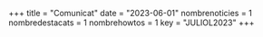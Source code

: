 +++
title             = "Comunicat"
date	 	  	  = "2023-06-01"
nombrenoticies    = 1
nombredestacats   = 1
nombrehowtos   = 1
key 		  	  = "JULIOL2023"
+++
